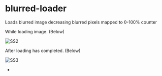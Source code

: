 # blurred-loader
Loads blurred image decreasing blurred pixels mapped to 0-100% counter



While loading image. (Below)

![SS2](https://user-images.githubusercontent.com/25331809/145537218-aa7a9b12-bf9a-49ae-bec5-8642f8784558.PNG)

After loading has completed. (Below)

![SS3](https://user-images.githubusercontent.com/25331809/145537243-fbac87d3-e89e-4181-8a92-ba0ac58a98af.PNG)

-
